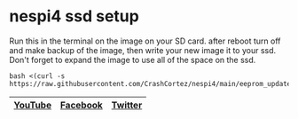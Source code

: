# nespi4 ssd setup

Run this in the terminal on the image on your SD card. after reboot turn off and make backup of the image, then write your new image it to your ssd. Don't forget to expand the image to use all of the space on the ssd.  

```
bash <(curl -s https://raw.githubusercontent.com/CrashCortez/nespi4/main/eeprom_update.sh)
```


| [YouTube](https://www.youtube.com/channel/UCwnTzGTRsNpen-2Nz38yGAQ) | [Facebook](https://www.facebook.com/crash.cortez.75) | [Twitter](https://twitter.com/CrashGaming14) |
| --- | --- | --- |


